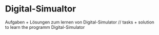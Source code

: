# Digital-Simualtor
Aufgaben + Lösungen zum lernen von Digital-Simulator // tasks + solution to learn the programm Digital-Simulator
